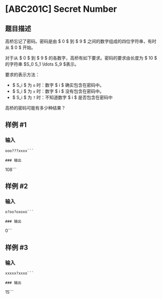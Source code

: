 # [ABC201C] Secret Number

## 题目描述

高桥忘记了密码。密码是由 $ 0 $ 到 $ 9 $ 之间的数字组成的四位字符串，有时从 $ 0 $ 开始。

对于从 $ 0 $ 到 $ 9 $ 的各数字，高桥有如下要求。密码的要求由长度为 $ 10 $ 的字符串 $S_0 S_1 \ldots S_9 $表示。

要求的表示方法：
- $ S_i $ 为 `o` 时：数字 $ i $ 确实包含在密码中。
- $ S_i $ 为 `x` 时：数字 $ i $ 没有包含在密码中。
- $ S_i $ 为 `?` 时：不知道数字 $ i $ 是否包含在密码中

高桥的密码可能有多少种结果？

## 样例 #1

### 输入

```
ooo???xxxx```

### 输出

```
108```

## 样例 #2

### 输入

```
o?oo?oxoxo```

### 输出

```
0```

## 样例 #3

### 输入

```
xxxxx?xxxo```

### 输出

```
15```

